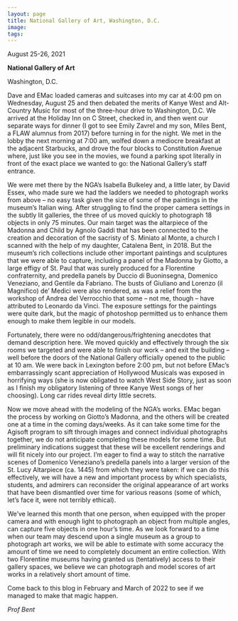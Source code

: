 ```yaml
---
layout: page
title: National Gallery of Art, Washington, D.C.
image: 
tags:
---
```

<p> August 25-26, 2021 </p>
<p><b>National Gallery of Art  </b></p>
<p> Washington, D.C. </p>

<p>Dave and EMac loaded cameras and suitcases into my car at 4:00 pm on Wednesday, August 25 and then debated the merits of Kanye West and Alt-Country Music for most of the three-hour drive to Washington, D.C. <!-- more --> We arrived at the Holiday Inn on C Street, checked in, and then went our separate ways for dinner (I got to see Emily Zavrel and my son, Miles Bent, a FLAW alumnus from 2017) before turning in for the night. We met in the lobby the next morning at 7:00 am, wolfed down a mediocre breakfast at the adjacent Starbucks, and drove the four blocks to Constitution Avenue where, just like you see in the movies, we found a parking spot literally in front of the exact place we wanted to go: the National Gallery’s staff entrance.</p>

<p>We were met there by the NGA’s Isabella Bulkeley and, a little later, by David Essex, who made sure we had the ladders we needed to photograph works from above – no easy task given the size of some of the paintings in the museum’s Italian wing. After struggling to find the proper camera settings in the subtly lit galleries, the three of us moved quickly to photograph 18 objects in only 75 minutes. Our main target was the altarpiece of the Madonna and Child by Agnolo Gaddi that has been connected to the creation and decoration of the sacristy of S. Miniato al Monte, a church I scanned with the help of my daughter, Catalena Bent, in 2018. But the museum’s rich collections include other important paintings and sculptures that we were able to capture, including a panel of the Madonna by Giotto, a large effigy of St. Paul that was surely produced for a Florentine confraternity, and predella panels by Duccio di Buoninsegna, Domenico Veneziano, and Gentile da Fabriano. The busts of Giuliano and Lorenzo (il Magnifico) de’ Medici were also rendered, as was a relief from the workshop of Andrea del Verrocchio that some – not me, though – have attributed to Leonardo da Vinci. The exposure settings for the paintings were quite dark, but the magic of photoshop permitted us to enhance them enough to make them legible in our models. </p>

<p> Fortunately, there were no odd/dangerous/frightening anecdotes that demand description here. We moved quickly and effectively through the six rooms we targeted and were able to finish our work – and exit the building – well before the doors of the National Gallery officially opened to the public at 10 am. We were back in Lexington before 2:00 pm, but not before EMac’s embarrassingly scant appreciation of Hollywood Musicals was exposed in horrifying ways (she is now obligated to watch West Side Story, just as soon as I finish my obligatory listening of three Kanye West songs of her choosing). Long car rides reveal dirty little secrets. </p>

 <p> Now we move ahead with the modeling of the NGA’s works. EMac began the process by working on Giotto’s Madonna, and the others will be created one at a time in the coming days/weeks. As it can take some time for the Agisoft program to sift through images and connect individual photographs together, we do not anticipate completing these models for some time. But preliminary indications suggest that these will be excellent renderings and will fit nicely into our project. I’m eager to find a way to stitch the narrative scenes of Domenico Veneziano’s predella panels into a larger version of the St. Lucy Altarpiece (ca. 1445) from which they were taken: if we can do this effectively, we will have a new and important process by which specialists, students, and admirers can reconsider the original appearance of art works that have been dismantled over time for various reasons (some of which, let’s face it, were not terribly ethical). </p>

<p> We’ve learned this month that one person, when equipped with the proper camera and with enough light to photograph an object from multiple angles, can capture five objects in one hour’s time. As we look forward to a time when our team may descend upon a single museum as a group to photograph art works, we will be able to estimate with some accuracy the amount of time we need to completely document an entire collection. With two Florentine museums having granted us (tentatively) access to their gallery spaces, we believe we can photograph and model scores of art works in a relatively short amount of time. </p>

<p> Come back to this blog in February and March of 2022 to see if we managed to make that magic happen. </p>

<p><em> Prof Bent </em></p>















